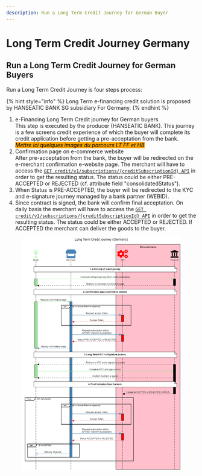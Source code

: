 ```yaml
---
description: Run a Long Term Credit Journey for German Buyer
---
```


# Long Term Credit Journey Germany

## Run a Long Term Credit Journey for German Buyers

Run a Long Term Credit Journey is four steps process:

{% hint style="info" %}
Long Term e-financing credit solution is proposed by HANSEATIC BANK SG subsidiary For Germany.
{% endhint %}

1. e-Financing Long Term Credit journey for German buyers \
   This step is executed by the producer (HANSEATIC BANK). This journey is a few screens credit experience of which the buyer will complete its credit application before getting a pre-acceptation from the bank.\
   _<mark style="background-color:orange;">Mettre ici quelques images du parcours LT FF et HB</mark>_&#x20;
2. Confirmation page on e-commerce website\
   After pre-acceptation from the bank, the buyer will be redirected on the e-merchant confirmation e-website page. The merchant will have to access the [`GET credit/v1/subscriptions/{creditSubscriptionId} API`](../../api-reference/credit-api.md#credit-v1-subscriptions-creditsubscriptionid) in order to get the resulting status. The status could be either PRE-ACCEPTED or REJECTED (cf. attribute field "consolidatedStatus").&#x20;
3. When Status is PRE-ACCEPTED, the buyer will be redirected to the KYC and e-signature journey managed by a bank partner (WEBID).&#x20;
4. Since contract is signed, the bank will confirm final acceptation. On daily basis the merchant will have to access the [`GET credit/v1/subscriptions/{creditSubscriptionId} API`](../../api-reference/credit-api.md#credit-v1-subscriptions-creditsubscriptionid) in order to get the resulting status. The status could be either ACCEPTED or REJECTED. If ACCEPTED the merchant can deliver the goods to the buyer.

<figure><img src="../../.gitbook/assets/Long Term Credit journey  (1).png" alt=""><figcaption></figcaption></figure>
